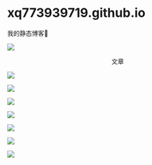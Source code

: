 # xq773939719.github.io

我的静态博客🐒



![](https://pictures-1257961856.cos.ap-shanghai.myqcloud.com/images/blog_images/README/0.png)

<center>文章</center>

![](https://pictures-1257961856.cos.ap-shanghai.myqcloud.com/images/blog_images/README/%201.png)



![](https://pictures-1257961856.cos.ap-shanghai.myqcloud.com/images/blog_images/README/%202.png)



![](https://pictures-1257961856.cos.ap-shanghai.myqcloud.com/images/blog_images/README/%203.png)



![](https://pictures-1257961856.cos.ap-shanghai.myqcloud.com/images/blog_images/README/%204.png)



![](https://pictures-1257961856.cos.ap-shanghai.myqcloud.com/images/blog_images/README/%205.png)



![](https://pictures-1257961856.cos.ap-shanghai.myqcloud.com/images/blog_images/README/%206.png)



![](https://pictures-1257961856.cos.ap-shanghai.myqcloud.com/images/blog_images/README/%207.png)